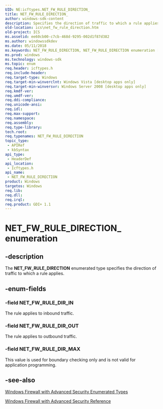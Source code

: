 ```yaml
---
UID: NE:icftypes.NET_FW_RULE_DIRECTION_
title: NET_FW_RULE_DIRECTION_
author: windows-sdk-content
description: Specifies the direction of traffic to which a rule applies.
old-location: ics\net_fw_rule_direction.htm
old-project: ICS
ms.assetid: ee60cb00-c7cb-468d-9295-002d1f87d382
ms.author: windowssdkdev
ms.date: 05/11/2018
ms.keywords: NET_FW_RULE_DIRECTION, NET_FW_RULE_DIRECTION enumeration [ICS/ICF], NET_FW_RULE_DIRECTION_, NET_FW_RULE_DIR_IN, NET_FW_RULE_DIR_MAX, NET_FW_RULE_DIR_OUT, icftypes/NET_FW_RULE_DIRECTION, icftypes/NET_FW_RULE_DIR_IN, icftypes/NET_FW_RULE_DIR_MAX, icftypes/NET_FW_RULE_DIR_OUT, ics.net_fw_rule_direction
ms.prod: windows
ms.technology: windows-sdk
ms.topic: enum
req.header: icftypes.h
req.include-header: 
req.target-type: Windows
req.target-min-winverclnt: Windows Vista [desktop apps only]
req.target-min-winversvr: Windows Server 2008 [desktop apps only]
req.kmdf-ver: 
req.umdf-ver: 
req.ddi-compliance: 
req.unicode-ansi: 
req.idl: 
req.max-support: 
req.namespace: 
req.assembly: 
req.type-library: 
tech.root: 
req.typenames: NET_FW_RULE_DIRECTION
topic_type:
 - APIRef
 - kbSyntax
api_type:
 - HeaderDef
api_location:
 - Icftypes.h
api_name:
 - NET_FW_RULE_DIRECTION
product: Windows
targetos: Windows
req.lib: 
req.dll: 
req.irql: 
req.product: GDI+ 1.1
---
```


# NET_FW_RULE_DIRECTION_ enumeration


## -description


The <b>NET_FW_RULE_DIRECTION</b> enumerated type specifies the direction of traffic to which a rule applies.


## -enum-fields




### -field NET_FW_RULE_DIR_IN

The rule applies to inbound traffic.


### -field NET_FW_RULE_DIR_OUT

The rule applies to outbound traffic.


### -field NET_FW_RULE_DIR_MAX

This value is used for boundary checking only and is not valid for application programming.


## -see-also




<a href="https://msdn.microsoft.com/72b85ab7-feb4-4bd2-8581-041e2c6d93b1">Windows Firewall with Advanced Security Enumerated Types</a>



<a href="https://msdn.microsoft.com/b1b154f1-2574-4e8e-a088-5e502bb889e7">Windows Firewall with Advanced Security Reference</a>
 

 

